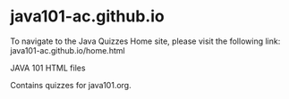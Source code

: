 # java101-ac.github.io

To navigate to the Java Quizzes Home site, please visit the following link: java101-ac.github.io/home.html

JAVA 101 HTML files

Contains quizzes for java101.org.

